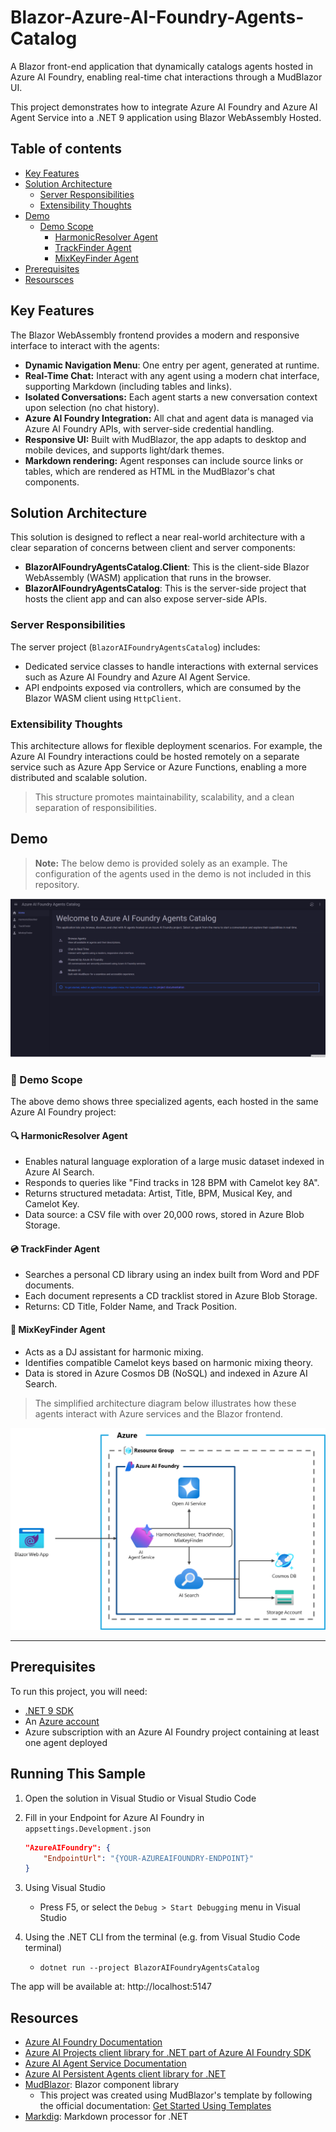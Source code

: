 # Blazor-Azure-AI-Foundry-Agents-Catalog
A Blazor front-end application that dynamically catalogs agents hosted in Azure AI Foundry, enabling real-time chat interactions through a MudBlazor UI.

This project demonstrates how to integrate Azure AI Foundry and Azure AI Agent Service into a .NET 9 application using Blazor WebAssembly Hosted. 

## Table of contents

- [Key Features](#key-features)
- [Solution Architecture](#solution-architecture)
  - [Server Responsibilities](#server-responsibilities)
  - [Extensibility Thoughts](#extensibility-thoughts)
- [Demo](#demo)
  - [Demo Scope](#dart-demo-scope)
    - [HarmonicResolver Agent](#mag-harmonicresolver-agent)
    - [TrackFinder Agent](#cd-trackfinder-agent)
    - [MixKeyFinder Agent](#musical_score-mixkeyfinder-agent)
- [Prerequisites](#prerequisites)
- [Resoursces](#resources)

## Key Features
The Blazor WebAssembly frontend provides a modern and responsive interface to interact with the agents:

- **Dynamic Navigation Menu**: One entry per agent, generated at runtime.
- **Real-Time Chat:** Interact with any agent using a modern chat interface, supporting Markdown (including tables and links).
- **Isolated Conversations:** Each agent starts a new conversation context upon selection (no chat history).
- **Azure AI Foundry Integration:** All chat and agent data is managed via Azure AI Foundry APIs, with server-side credential handling.
- **Responsive UI:** Built with MudBlazor, the app adapts to desktop and mobile devices, and supports light/dark themes.
- **Markdown rendering:** Agent responses can include source links or tables, which are rendered as HTML in the MudBlazor's chat components.

## Solution Architecture

This solution is designed to reflect a near real-world architecture with a clear separation of concerns between client and server components:

- **BlazorAIFoundryAgentsCatalog.Client**: This is the client-side Blazor WebAssembly (WASM) application that runs in the browser.
- **BlazorAIFoundryAgentsCatalog**: This is the server-side project that hosts the client app and can also expose server-side APIs.

### Server Responsibilities

The server project (`BlazorAIFoundryAgentsCatalog`) includes:

- Dedicated service classes to handle interactions with external services such as Azure AI Foundry and Azure AI Agent Service.
- API endpoints exposed via controllers, which are consumed by the Blazor WASM client using `HttpClient`.

### Extensibility Thoughts

This architecture allows for flexible deployment scenarios. For example, the Azure AI Foundry interactions could be hosted remotely on a separate service such as Azure App Service or Azure Functions, enabling a more distributed and scalable solution.

> This structure promotes maintainability, scalability, and a clean separation of responsibilities.

## Demo
> **Note:** The below demo is provided solely as an example. The configuration of the agents used in the demo is not included in this repository.

![Blazor Azure AI Foundry Agents Catalog Intelligence](assets/BlazorAIFoundryAgentsCatalog.gif)

### :dart: Demo Scope

The above demo shows three specialized agents, each hosted in the same Azure AI Foundry project:

#### :mag: HarmonicResolver Agent

- Enables natural language exploration of a large music dataset indexed in Azure AI Search.
- Responds to queries like "Find tracks in 128 BPM with Camelot key 8A".
- Returns structured metadata: Artist, Title, BPM, Musical Key, and Camelot Key.
- Data source: a CSV file with over 20,000 rows, stored in Azure Blob Storage.

#### :cd: TrackFinder Agent

- Searches a personal CD library using an index built from Word and PDF documents.
- Each document represents a CD tracklist stored in Azure Blob Storage.
- Returns: CD Title, Folder Name, and Track Position.

#### :musical_score: MixKeyFinder Agent

- Acts as a DJ assistant for harmonic mixing.
- Identifies compatible Camelot keys based on harmonic mixing theory.
- Data is stored in Azure Cosmos DB (NoSQL) and indexed in Azure AI Search.


>The simplified architecture diagram below illustrates how these agents interact with Azure services and the Blazor frontend.

![Architecture Overview](assets/architecture-overview.png)

---

## Prerequisites
To run this project, you will need:
- [.NET 9 SDK](https://dotnet.microsoft.com/download/dotnet/9.0)
- An [Azure account](https://azure.microsoft.com/)
- Azure subscription with an Azure AI Foundry project containing at least one agent deployed

## Running This Sample
1. Open the solution in Visual Studio or Visual Studio Code
2. Fill in your Endpoint for Azure AI Foundry in `appsettings.Development.json`

    ```json
    "AzureAIFoundry": {
        "EndpointUrl": "{YOUR-AZUREAIFOUNDRY-ENDPOINT}"
    }
    ```
3. Using Visual Studio
    - Press F5, or select the `Debug > Start Debugging` menu in Visual Studio

4. Using the .NET CLI from the terminal (e.g. from Visual Studio Code terminal)
    - `dotnet run --project BlazorAIFoundryAgentsCatalog`

The app will be available at: http://localhost:5147

## Resources
- [Azure AI Foundry Documentation](https://learn.microsoft.com/en-us/azure/ai-foundry/what-is-azure-ai-foundry)
- [Azure AI Projects client library for .NET part of Azure AI Foundry SDK](https://learn.microsoft.com/en-us/dotnet/api/overview/azure/ai.projects-readme?view=azure-dotnet-preview)
- [Azure AI Agent Service Documentation](https://learn.microsoft.com/en-us/azure/ai-foundry/agents/overview)
- [Azure AI Persistent Agents client library for .NET](https://learn.microsoft.com/en-us/dotnet/api/overview/azure/ai.agents.persistent-readme?view=azure-dotnet)
- [MudBlazor](https://mudblazor.com/): Blazor component library
  - This project was created using MudBlazor's template by following the official documentation: [Get Started Using Templates](https://mudblazor.com/getting-started/installation#using-templates)
- [Markdig](https://github.com/xoofx/markdig): Markdown processor for .NET

